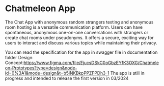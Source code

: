 # Chatmeleon App
 The Chat App with anonymous random strangers texting and anonymous room hosting is a versatile communication platform. Users can have spontaneous, anonymous one-on-one conversations with strangers or create chat rooms under pseudonyms. It offers a secure, exciting way for users to interact and discuss various topics while maintaining their privacy.

You can read the specification for the app in swagger file in documentation folder
Design Concept:https://www.figma.com/file/EjucsDSkC0oGbzEYfK3OXG/Chatmeleon-Prototypes?type=design&node-id=0%3A1&mode=design&t=b5iNKBkpPPZFPDh3-1
The app is still in progress and intended to release the first version in 03/2024
